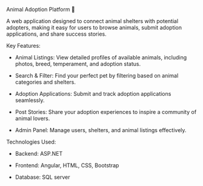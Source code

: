 Animal Adoption Platform 🐾

A web application designed to connect animal shelters with potential adopters, making it easy for users to browse animals, submit adoption applications, and share success stories.

Key Features:

- Animal Listings: View detailed profiles of available animals, including photos, breed, temperament, and adoption status.

- Search & Filter: Find your perfect pet by filtering based on animal categories and shelters.

- Adoption Applications: Submit and track adoption applications seamlessly.

- Post Stories: Share your adoption experiences to inspire a community of animal lovers.

- Admin Panel: Manage users, shelters, and animal listings effectively.

Technologies Used:

- Backend: ASP.NET

- Frontend: Angular, HTML, CSS, Bootstrap

- Database: SQL server

